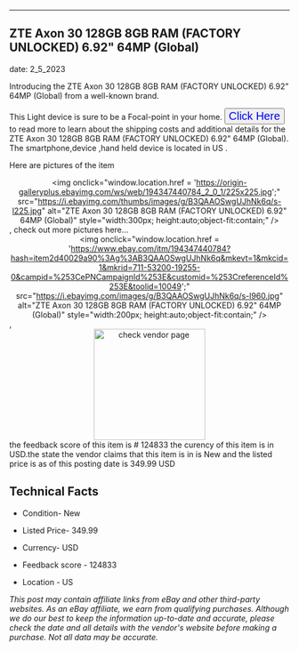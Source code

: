 ---
    

 ## ZTE Axon 30 128GB 8GB RAM (FACTORY UNLOCKED) 6.92" 64MP (Global) 



    

date: 2_5_2023


      

Introducing the ZTE Axon 30 128GB 8GB RAM (FACTORY UNLOCKED) 6.92" 64MP (Global) from a well-known brand.

This Light device  is sure to be a Focal-point in your home. <button style="font-size:20px;color:blue" onclick="window.location.href = 'https://www.ebay.com/itm/194347440784?hash=item2d40029a90%3Ag%3AB3QAAOSwgUJhNk6q&mkevt=1&mkcid=1&mkrid=711-53200-19255-0&campid=%253CePNCampaignId%253E&customid=%253CreferenceId%253E&toolid=10049'">Click Here</button>  to read more to learn about the shipping costs and additional details for the ZTE Axon 30 128GB 8GB RAM (FACTORY UNLOCKED) 6.92" 64MP (Global). The smartphone,device ,hand held device is located in US  .

Here are pictures of the item <div style="text-align:center;"><img onclick="window.location.href = 'https://origin-galleryplus.ebayimg.com/ws/web/194347440784_2_0_1/225x225.jpg';" src="https://i.ebayimg.com/thumbs/images/g/B3QAAOSwgUJhNk6q/s-l225.jpg" alt="ZTE Axon 30 128GB 8GB RAM (FACTORY UNLOCKED) 6.92" 64MP (Global)" style="width:300px; height:auto;object-fit:contain;" /></div>, check out more pictures here... <div style="text-align:center;"><img onclick="window.location.href = 'https://www.ebay.com/itm/194347440784?hash=item2d40029a90%3Ag%3AB3QAAOSwgUJhNk6q&mkevt=1&mkcid=1&mkrid=711-53200-19255-0&campid=%253CePNCampaignId%253E&customid=%253CreferenceId%253E&toolid=10049';" src="https://i.ebayimg.com/images/g/B3QAAOSwgUJhNk6q/s-l960.jpg" alt="ZTE Axon 30 128GB 8GB RAM (FACTORY UNLOCKED) 6.92" 64MP (Global)" style="width:200px; height:auto;object-fit:contain;" /></div>, <div style="text-align:center;"><img onclick="window.location.href = 'https://www.ebay.com/itm/194347440784?hash=item2d40029a90%3Ag%3AB3QAAOSwgUJhNk6q&mkevt=1&mkcid=1&mkrid=711-53200-19255-0&campid=%253CePNCampaignId%253E&customid=%253CreferenceId%253E&toolid=10049';" src="https://origin-galleryplus.ebayimg.com/ws/web/194347440784_2_0_1/225x225.jpg" alt="check vendor page" style="width:200px; height:auto;object-fit:contain;"/></div> the feedback score of this item is # 124833 the curency of this item is in USD.the state the vendor claims that  this item is in is New and the listed price is as of this posting date is 349.99 USD
      
      

 ## Technical Facts 



     
      

 - Condition- New 


      

 - Listed Price- 349.99 


      

 - Currency- USD 


      

 - Feedback score - 124833 


      

 - Location - US 


      
      

 *_This post may contain affiliate links from eBay and other third-party websites. As an eBay affiliate, we earn from qualifying purchases. Although we do our best to keep the information up-to-date and accurate, please check the date and all details with the vendor's website before making a purchase. Not all data may be accurate._*



      
      